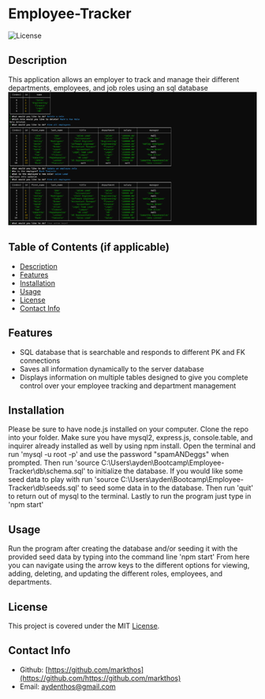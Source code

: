 # Employee-Tracker

![License](https://img.shields.io/badge/License-mit-blue.svg)

## Description
This application allows an employer to track and manage their different departments, employees, and job roles using an sql database
<img src="./images/Employee-Tracker.png">

## Table of Contents (if applicable)

- [Description](#description)
- [Features](#features)
- [Installation](#installation)
- [Usage](#usage)
- [License](#license)
- [Contact Info](#contact-info)



## Features

- SQL database that is searchable and responds to different PK and FK connections
- Saves all information dynamically to the server database
- Displays information on multiple tables designed to give you complete control over your employee tracking and department management

## Installation

Please be sure to have node.js installed on your computer. Clone the repo into your folder. Make sure you have mysql2, express.js, console.table, and inquirer already installed as well by using npm install.  Open the terminal and run 'mysql -u root -p' and use the password "spamANDeggs" when prompted. Then run 'source C:\Users\ayden\Bootcamp\Employee-Tracker\db\schema.sql' to initialize the database.  If you would like some seed data to play with run 'source C:\Users\ayden\Bootcamp\Employee-Tracker\db\seeds.sql' to seed some data in to the database.  Then run 'quit' to return out of mysql to the terminal.  Lastly to run the program just type in 'npm start'

## Usage
Run the program after creating the database and/or seeding it with the provided seed data by typing into the command line 'npm start'  From here you can navigate using the arrow keys to the different options for viewing, adding, deleting, and updating the different roles, employees, and departments.

## License
This project is covered under the MIT [License](https://choosealicense.com/licenses/${license}).


## Contact Info

- Github: [https://github.com/markthos](https://github.com/https://github.com/markthos)
- Email: aydenthos@gmail.com
